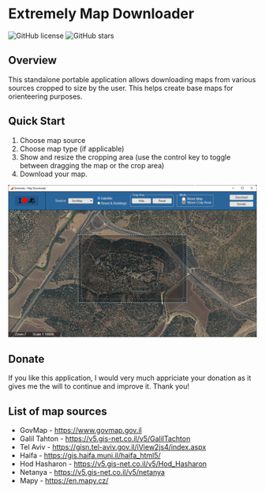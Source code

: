 # Extremely Map Downloader

![[GitHub license](https://img.shields.io/badge/license-GPL-green)](https://img.shields.io/badge/license-GPL-green)
![GitHub stars](https://img.shields.io/github/stars/extic/map-downloader?color=fa6470)


## Overview
This standalone portable application allows downloading maps from various sources cropped to size by the user. This helps create base maps for orienteering purposes.

## Quick Start
1. Choose map source
2. Choose map type (if applicable)
3. Show and resize the cropping area (use the control key to toggle between dragging the map or the crop area)
4. Download your map.


![screenshot.gif](https://github.com/extic/map-downloader/blob/main/packages/renderer/public/screenshot.gif?raw=true)

## Donate

If you like this application, I would very much appriciate your donation as it gives me the will to continue and improve it. Thank you!

## List of map sources
- GovMap - https://www.govmap.gov.il
- Galil Tahton - https://v5.gis-net.co.il/v5/GalilTachton
- Tel Aviv - https://gisn.tel-aviv.gov.il/iView2js4/index.aspx
- Haifa - https://gis.haifa.muni.il/haifa_html5/
- Hod Hasharon - https://v5.gis-net.co.il/v5/Hod_Hasharon
- Netanya - https://v5.gis-net.co.il/v5/netanya
- Mapy - https://en.mapy.cz/
